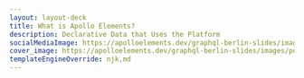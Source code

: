 ```yaml
---
layout: layout-deck
title: What is Apollo Elements?
description: Declarative Data that Uses the Platform
socialMediaImage: https://apolloelements.dev/graphql-berlin-slides/images/poster.png
cover_image: https://apolloelements.dev/graphql-berlin-slides/images/poster.png
templateEngineOverride: njk,md
---
```


<link data-helmet rel="preconnect" href="https://i.imgflip.com">
<link data-helmet rel="preconnect" href="https://media.giphy.com">
<link data-helmet rel="stylesheet" href="/_merged_assets/decks-prism.css">
<link data-helmet rel="preload" as="image" href="https://i.imgflip.com/41sc82.jpg"/>
<link data-helmet rel="preload" as="image" href="https://media.giphy.com/media/Utu9EoKlfEyVF082Ks/giphy.gif"/>
<link data-helmet rel="preload" as="image" href="https://media.giphy.com/media/JsJfghwzAP8St2JcfG/giphy.gif"/>
